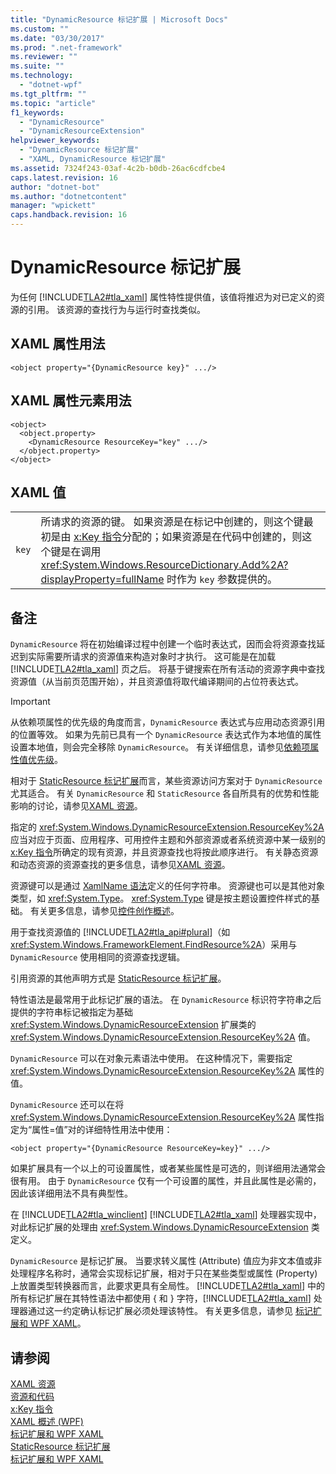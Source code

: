 ```yaml
---
title: "DynamicResource 标记扩展 | Microsoft Docs"
ms.custom: ""
ms.date: "03/30/2017"
ms.prod: ".net-framework"
ms.reviewer: ""
ms.suite: ""
ms.technology: 
  - "dotnet-wpf"
ms.tgt_pltfrm: ""
ms.topic: "article"
f1_keywords: 
  - "DynamicResource"
  - "DynamicResourceExtension"
helpviewer_keywords: 
  - "DynamicResource 标记扩展"
  - "XAML, DynamicResource 标记扩展"
ms.assetid: 7324f243-03af-4c2b-b0db-26ac6cdfcbe4
caps.latest.revision: 16
author: "dotnet-bot"
ms.author: "dotnetcontent"
manager: "wpickett"
caps.handback.revision: 16
---
```

# DynamicResource 标记扩展
为任何 [!INCLUDE[TLA2#tla_xaml](../../../../includes/tla2sharptla-xaml-md.md)] 属性特性提供值，该值将推迟为对已定义的资源的引用。  该资源的查找行为与运行时查找类似。  
  
## XAML 属性用法  
  
```  
<object property="{DynamicResource key}" .../>  
```  
  
## XAML 属性元素用法  
  
```  
<object>  
  <object.property>  
    <DynamicResource ResourceKey="key" .../>  
  </object.property>  
</object>  
```  
  
## XAML 值  
  
|||  
|-|-|  
|`key`|所请求的资源的键。  如果资源是在标记中创建的，则这个键最初是由 [x:Key 指令](../../../../docs/framework/xaml-services/x-key-directive.md)分配的；如果资源是在代码中创建的，则这个键是在调用 <xref:System.Windows.ResourceDictionary.Add%2A?displayProperty=fullName> 时作为 `key` 参数提供的。|  
  
## 备注  
 `DynamicResource` 将在初始编译过程中创建一个临时表达式，因而会将资源查找延迟到实际需要所请求的资源值来构造对象时才执行。  这可能是在加载 [!INCLUDE[TLA2#tla_xaml](../../../../includes/tla2sharptla-xaml-md.md)] 页之后。  将基于键搜索在所有活动的资源字典中查找资源值（从当前页范围开始），并且资源值将取代编译期间的占位符表达式。  
  
> [!IMPORTANT]
>  从依赖项属性的优先级的角度而言，`DynamicResource` 表达式与应用动态资源引用的位置等效。  如果为先前已具有一个 `DynamicResource` 表达式作为本地值的属性设置本地值，则会完全移除 `DynamicResource`。  有关详细信息，请参见[依赖项属性值优先级](../../../../docs/framework/wpf/advanced/dependency-property-value-precedence.md)。  
  
 相对于 [StaticResource 标记扩展](../../../../docs/framework/wpf/advanced/staticresource-markup-extension.md)而言，某些资源访问方案对于 `DynamicResource` 尤其适合。  有关 `DynamicResource` 和 `StaticResource` 各自所具有的优势和性能影响的讨论，请参见[XAML 资源](../../../../docs/framework/wpf/advanced/xaml-resources.md)。  
  
 指定的 <xref:System.Windows.DynamicResourceExtension.ResourceKey%2A> 应当对应于页面、应用程序、可用控件主题和外部资源或者系统资源中某一级别的 [x:Key 指令](../../../../docs/framework/xaml-services/x-key-directive.md)所确定的现有资源，并且资源查找也将按此顺序进行。  有关静态资源和动态资源的资源查找的更多信息，请参见[XAML 资源](../../../../docs/framework/wpf/advanced/xaml-resources.md)。  
  
 资源键可以是通过 [XamlName 语法](../../../../docs/framework/xaml-services/xamlname-grammar.md)定义的任何字符串。  资源键也可以是其他对象类型，如 <xref:System.Type>。  <xref:System.Type> 键是按主题设置控件样式的基础。  有关更多信息，请参见[控件创作概述](../../../../docs/framework/wpf/controls/control-authoring-overview.md)。  
  
 用于查找资源值的 [!INCLUDE[TLA2#tla_api#plural](../../../../includes/tla2sharptla-apisharpplural-md.md)]（如 <xref:System.Windows.FrameworkElement.FindResource%2A>）采用与 `DynamicResource` 使用相同的资源查找逻辑。  
  
 引用资源的其他声明方式是 [StaticResource 标记扩展](../../../../docs/framework/wpf/advanced/staticresource-markup-extension.md)。  
  
 特性语法是最常用于此标记扩展的语法。  在 `DynamicResource` 标识符字符串之后提供的字符串标记被指定为基础 <xref:System.Windows.DynamicResourceExtension> 扩展类的 <xref:System.Windows.DynamicResourceExtension.ResourceKey%2A> 值。  
  
 `DynamicResource` 可以在对象元素语法中使用。  在这种情况下，需要指定 <xref:System.Windows.DynamicResourceExtension.ResourceKey%2A> 属性的值。  
  
 `DynamicResource` 还可以在将 <xref:System.Windows.DynamicResourceExtension.ResourceKey%2A> 属性指定为“属性\=值”对的详细特性用法中使用：  
  
```  
<object property="{DynamicResource ResourceKey=key}" .../>  
```  
  
 如果扩展具有一个以上的可设置属性，或者某些属性是可选的，则详细用法通常会很有用。  由于 `DynamicResource` 仅有一个可设置的属性，并且此属性是必需的，因此该详细用法不具有典型性。  
  
 在 [!INCLUDE[TLA2#tla_winclient](../../../../includes/tla2sharptla-winclient-md.md)] [!INCLUDE[TLA2#tla_xaml](../../../../includes/tla2sharptla-xaml-md.md)] 处理器实现中，对此标记扩展的处理由 <xref:System.Windows.DynamicResourceExtension> 类定义。  
  
 `DynamicResource` 是标记扩展。  当要求转义属性 \(Attribute\) 值应为非文本值或非处理程序名称时，通常会实现标记扩展，相对于只在某些类型或属性 \(Property\) 上放置类型转换器而言，此要求更具有全局性。  [!INCLUDE[TLA2#tla_xaml](../../../../includes/tla2sharptla-xaml-md.md)] 中的所有标记扩展在其特性语法中都使用 { 和 } 字符，[!INCLUDE[TLA2#tla_xaml](../../../../includes/tla2sharptla-xaml-md.md)] 处理器通过这一约定确认标记扩展必须处理该特性。  有关更多信息，请参见 [标记扩展和 WPF XAML](../../../../docs/framework/wpf/advanced/markup-extensions-and-wpf-xaml.md)。  
  
## 请参阅  
 [XAML 资源](../../../../docs/framework/wpf/advanced/xaml-resources.md)   
 [资源和代码](../../../../docs/framework/wpf/advanced/resources-and-code.md)   
 [x:Key 指令](../../../../docs/framework/xaml-services/x-key-directive.md)   
 [XAML 概述 \(WPF\)](../../../../docs/framework/wpf/advanced/xaml-overview-wpf.md)   
 [标记扩展和 WPF XAML](../../../../docs/framework/wpf/advanced/markup-extensions-and-wpf-xaml.md)   
 [StaticResource 标记扩展](../../../../docs/framework/wpf/advanced/staticresource-markup-extension.md)   
 [标记扩展和 WPF XAML](../../../../docs/framework/wpf/advanced/markup-extensions-and-wpf-xaml.md)